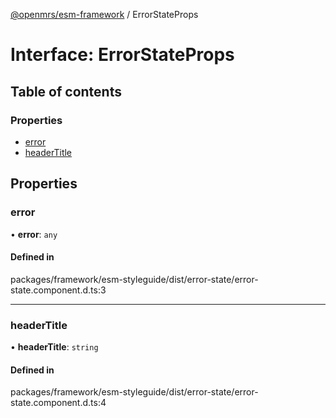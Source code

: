 [@openmrs/esm-framework](../API.md) / ErrorStateProps

# Interface: ErrorStateProps

## Table of contents

### Properties

- [error](ErrorStateProps.md#error)
- [headerTitle](ErrorStateProps.md#headertitle)

## Properties

### error

• **error**: `any`

#### Defined in

packages/framework/esm-styleguide/dist/error-state/error-state.component.d.ts:3

___

### headerTitle

• **headerTitle**: `string`

#### Defined in

packages/framework/esm-styleguide/dist/error-state/error-state.component.d.ts:4
